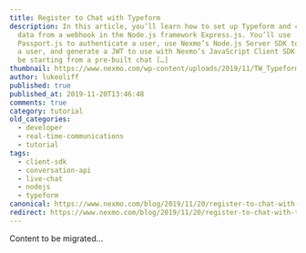 ```yaml
---
title: Register to Chat with Typeform
description: In this article, you’ll learn how to set up Typeform and capture
  data from a webhook in the Node.js framework Express.js. You’ll use
  Passport.js to authenticate a user, use Nexmo’s Node.js Server SDK to register
  a user, and generate a JWT to use with Nexmo’s JavaScript Client SDK. You’ll
  be starting from a pre-built chat […]
thumbnail: https://www.nexmo.com/wp-content/uploads/2019/11/TW_Typeform_1200x675.png
author: lukeoliff
published: true
published_at: 2019-11-20T13:46:48
comments: true
category: tutorial
old_categories:
  - developer
  - real-time-communications
  - tutorial
tags:
  - client-sdk
  - conversation-api
  - live-chat
  - nodejs
  - typeform
canonical: https://www.nexmo.com/blog/2019/11/20/register-to-chat-with-typeform-dr
redirect: https://www.nexmo.com/blog/2019/11/20/register-to-chat-with-typeform-dr
---
```

Content to be migrated...